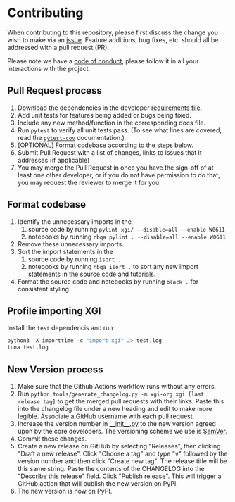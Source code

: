 # Contributing

When contributing to this repository, please first discuss the change you wish to make via an [issue](../../issues/new). Feature additions, bug fixes, etc. should all be addressed with a pull request (PR).

Please note we have a [code of conduct](/CODE_OF_CONDUCT.md), please follow it in all your interactions with the project.

## Pull Request process

1. Download the dependencies in the developer [requirements file](/requirements/developer.txt).
2. Add unit tests for features being added or bugs being fixed.
3. Include any new method/function in the corresponding docs file.
4. Run `pytest` to verify all unit tests pass. (To see what lines are covered, read the [`pytest-cov`](https://pytest-cov.readthedocs.io/en/latest/reporting.html) documentation.)
5. [OPTIONAL] Format codebase according to the steps below.
5. Submit Pull Request with a list of changes, links to issues that it addresses (if applicable)
6. You may merge the Pull Request in once you have the sign-off of at least one other developer, or if you do not have permission to do that, you may request the reviewer to merge it for you.

## Format codebase
1. Identify the unnecessary imports in the
   1. source code by running `pylint xgi/ --disable=all --enable W0611`
   2. notebooks by running `nbqa pylint . --disable=all --enable W0611`
2. Remove these unnecessary imports.
3. Sort the import statements in the
   1. source code by running `isort .`
   2. notebooks by running `nbqa isort .` to sort any new import statements in the source code and tutorials.
4. Format the source code and notebooks by running `black .` for consistent styling.

## Profile importing XGI
Install the `test` dependencis and run
```python
python3 -X importtime -c "import xgi" 2> test.log
tuna test.log
```

## New Version process

1. Make sure that the Github Actions workflow runs without any errors.
2. Run `python tools/generate_changelog.py -m xgi-org xgi [last release tag]` to get the merged pull requests with their links. Paste this into the changelog file under a new heading and edit to make more legible. Associate a GitHub username with each pull request.
3. Increase the version number in [\_\_init\_\_.py](xgi/__init__.py.py) to the new version agreed upon by the core developers. The versioning scheme we use is [SemVer](http://semver.org/).
4. Commit these changes.
5. Create a new release on GitHub by selecting "Releases", then clicking "Draft a new release". Click "Choose a tag" and type "v" followed by the version number and then click "Create new tag". The release title will be this same string. Paste the contents of the CHANGELOG into the "Describe this release" field. Click "Publish release". This will trigger a GitHub action that will publish the new version on PyPI.
6. The new version is now on PyPI.